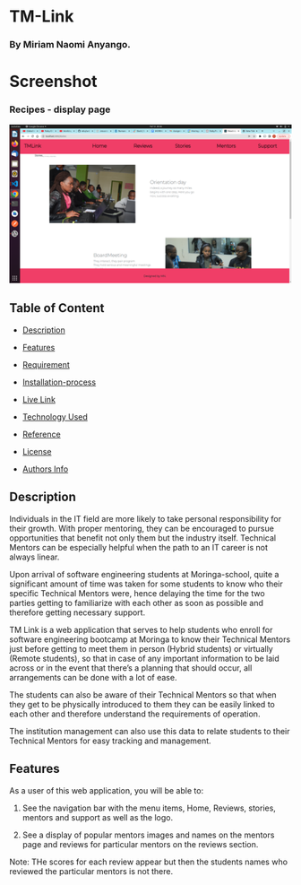 # TM-Link

### By Miriam Naomi Anyango.

# Screenshot
### Recipes - display page
![image](./src/images/Screenshot%20from%202022-09-13%2020-36-48.png)

## Table of Content 

+ [Description](#Description)
 
 + [Features](#Features)

 + [Requirement](#Requirement)

+ [Installation-process](#Installation-Process) 

+ [Live Link](#live-link)

+ [Technology Used](#technology-used)

+ [Reference](#reference)

+ [License](#license)

+ [Authors Info](#authors-info)

## Description
<p>Individuals in the IT field are more likely to take personal responsibility for their growth. With proper mentoring, they can be encouraged to pursue opportunities that benefit not only them but the industry itself. Technical Mentors can be especially helpful when the path to an IT career is not always linear.

Upon arrival of software engineering students at Moringa-school, quite a significant amount of time was taken for some students to know who their specific Technical Mentors were, hence delaying the time for the two parties getting to familiarize with each other as soon as possible and therefore getting necessary support.



TM Link is a web application that serves to help students who enroll for software engineering bootcamp at Moringa to know their Technical Mentors just before getting to meet them in person (Hybrid students) or virtually (Remote students), so that in case of any important information to be laid across or in the event that there’s a planning that should occur, all arrangements can be done with a lot of ease.

The students can also be aware of their Technical Mentors so that when they get to be physically introduced to them they can be easily linked to each other and therefore understand the requirements of operation.

The institution management can also use this data to relate students to their Technical Mentors for easy tracking and management.

</p>

## Features
As a user of this web application, you will be able to:
1. See the navigation bar with the menu items, Home, Reviews, stories, mentors and support as well as the logo.

2. See a display of popular mentors images and names on the mentors page and reviews for particular mentors on the reviews section.

Note: THe scores for each review appear but then the students names who reviewed the particular mentors is not there.